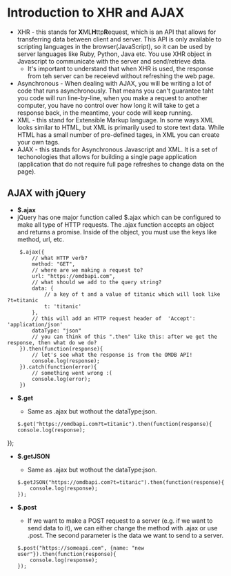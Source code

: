 # Introduction to XHR and AJAX
* XHR - this stands for **X**ML**H**ttp**R**equest, which is an API that allows for transferring data between client and server. This API is only available to scripting languages in the browser(JavaScript), so it can be used by server languages like Ruby, Python, Java etc. You use XHR object in Javascript to communicate with the server and send/retrieve data. 
	* It's important to understand that when XHR is used, the response from teh server can be receievd without refreshing the web page. 
* Asynchronous - When dealing with AJAX, you will be writing a lot of code that runs asynchronously. That means you can't guarantee taht you code will run line-by-line, when you make a request to another computer, you have no control over how long it will take to get a response back, in the meantime, your code will keep running. 
* XML - this stand for Extensible Markup language. In some ways XML looks similar to HTML, but XML is primarily used to store text data. While HTML has a small number of pre-defined tages, in XML you can create your own tags. 
* AJAX - this stands for Asynchronous Javascript and XML. It is a set of techonologies that allows for building a single page application (application that do not require full page refreshes to change data on the page). 

## AJAX with jQuery 
* **$.ajax**
 * jQuery has one major function called $.ajax which can be configured to make all type of HTTP requests. The .ajax function accepts an object and returns a promise. Inside of the object, you must use the keys like method, url, etc. 

```
	$.ajax({
	    // what HTTP verb?
	    method: "GET",
	    // where are we making a request to?
	    url: "https://omdbapi.com",
	    // what should we add to the query string?
	    data: {
	        // a key of t and a value of titanic which will look like ?t=titanic
	        t: 'titanic'
	    },  
	    // this will add an HTTP request header of  'Accept': 'application/json'
	    dataType: "json"
	    // you can think of this ".then" like this: after we get the response, then what do we do? 
	}).then(function(response){
	    // let's see what the response is from the OMDB API!
	    console.log(response);
	}).catch(function(error){
	    // something went wrong :(
	    console.log(error);
	}) 
```

* **$.get**	
	* Same as .ajax but wothout the dataType:json. 

	```
	$.get("https://omdbapi.com?t=titanic").then(function(response){
    console.log(response);
});

* **$.getJSON**
	* Same as .ajax but wothout the dataType:json. 
	
	```
	$.getJSON("https://omdbapi.com?t=titanic").then(function(response){
	    console.log(response);
	});
	
	```
* **$.post**
	* If we want to make a POST request to a server (e.g. if we want to send data to it), we can either change the method with .ajax or use .post. The second parameter is the data we want to send to a server.

	```
	$.post("https://someapi.com", {name: "new user"}).then(function(response){
	    console.log(response);
	});
	```
 

	
